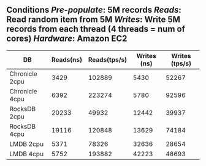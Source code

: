 **Conditions**
_Pre-populate_: 5M records
_Reads_: Read random item from 5M
_Writes_: Write 5M records from each thread (4 threads = num of cores)
_Hardware_: Amazon EC2
---

| DB| Reads(ns) | Reads(tps/s) | Writes (ns) | Writes (tps/s) |
| --- | --- | --- | --- | --- | 
| Chronicle 2cpu | 3429 | 102889 | 5430 | 52267 |
| Chronicle 4cpu | 6392 | 223274 | 5780 | 92596 |
| RocksDB 2cpu | 20233 | 49932 | 12442 | 39937 |
| RocksDB 4cpu | 19116 | 120848 | 13629 | 74184 |
| LMDB 2cpu | 5371 | 78326 | 32636 | 28654 |
| LMDB 4cpu | 5752 | 193882 | 42223 | 48693 |

